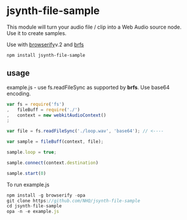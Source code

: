 # jsynth-file-sample

This module will turn your audio file / clip into a Web Audio source node. Use it to create samples.

Use with [browserify](http://github.com/substack/browserify)v.2 and [brfs](http://github.com/substack/brfs)

```
npm install jsynth-file-sample
```

## usage

example.js - use fs.readFileSync as supported by **brfs**. Use base64 encoding.

```js
var fs = require('fs')
,   fileBuff = require('./')
,   context = new webkitAudioContext()
;

var file = fs.readFileSync('./loop.wav', 'base64'); // <----  

var sample = fileBuff(context, file);

sample.loop = true;

sample.connect(context.destination)

sample.start(0)
```

To run example.js
```js
npm install -g browserify -opa
git clone https://github.com/NHQ/jsynth-file-sample
cd jsynth-file-sample
opa -n -e example.js
```

